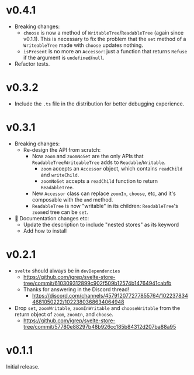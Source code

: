 # v0.4.1

- Breaking changes:
    - `choose` is now a method of `WritableTree`/`ReadableTree` (again since v0.1.1). This is necessary to fix the problem that the `set` method of a `WriteableTree` made with `choose` updates nothing.
    - `isPresent` is no more an `Accessor`: just a function that returns `Refuse` if the argument is `undefined`/`null`.
- Refactor tests.

# v0.3.2

- Include the `.ts` file in the distribution for better debugging experience.

# v0.3.1

- Breaking changes:
    - Re-design the API from scratch:
        - Now `zoom` and `zoomNoSet` are the only APIs that `ReadableTree`/`WriteableTree` adds to `Readable`/`Writable`.
            - `zoom` accepts an `Accessor` object, which contains `readChild` and `writeChild`.
            - `zoomNoSet` accepts a `readChild` function to return `ReadableTree`.
        - New `Accessor` class can replace `zoomIn`, `choose`, etc, and it's composable with the `and` method.
        - `ReadableTree` is now "writable" in its children: `ReadableTree`'s `zoom`ed tree can be `set`.
- 📝 Documentation changes etc:
    - Update the description to include "nested stores" as its keyword
    - Add how to install

# v0.2.1

- `svelte` should always be in `devDependencies`
    - <https://github.com/igrep/svelte-store-tree/commit/610309312899c902f509b12574b14764941cabfb>
    - Thanks for answering in the Discord thread!
        - <https://discord.com/channels/457912077277855764/1022378344681050222/1022380368634064948>
- Drop `set`, `zoomWritable`, `zoomInWritable` and `chooseWritable` from the return object of `zoom`, `zoomIn`, and `choose`.
    - <https://github.com/igrep/svelte-store-tree/commit/57780e88297b48b926cc185b84312d207ba88a95>

# v0.1.1

Initial release.
